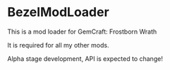 # BezelModLoader
This is a mod loader for GemCraft: Frostborn Wrath

It is required for all my other mods.

Alpha stage development, API is expected to change!
